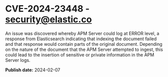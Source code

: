 # CVE-2024-23448 - security@elastic.co

An issue was discovered whereby APM Server could log at ERROR level, a response from Elasticsearch indicating that indexing the document failed and that response would contain parts of the original document. Depending on the nature of the document that the APM Server attempted to ingest, this could lead to the insertion of sensitive or private information in the APM Server logs.

**Publish date:** 2024-02-07
